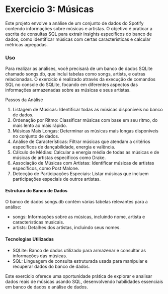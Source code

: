 # Exercicio 3: Músicas

Este projeto envolve a análise de um conjunto de dados do Spotify contendo informações sobre músicas e artistas. O objetivo é praticar a escrita de consultas SQL para extrair insights específicos do banco de dados, como identificar músicas com certas características e calcular métricas agregadas.

### Uso

Para realizar as análises, você precisará de um banco de dados SQLite chamado songs.db, que inclui tabelas como songs, artists, e outras relacionadas. O exercício é realizado através da execução de comandos SQL no console do SQLite, focando em diferentes aspectos das informações armazenadas sobre as músicas e seus artistas.

Passos da Análise
1. Listagem de Músicas: Identificar todas as músicas disponíveis no banco de dados.
2. Ordenação por Ritmo: Classificar músicas com base em seu ritmo, do mais lento ao mais rápido.
3. Músicas Mais Longas: Determinar as músicas mais longas disponíveis no conjunto de dados.
4. Análise de Características: Filtrar músicas que atendam a critérios específicos de dançabilidade, energia e valência.
5. Cálculo de Médias: Calcular a energia média de todas as músicas e de músicas de artistas específicos como Drake.
6. Associação de Músicas com Artistas: Identificar músicas de artistas específicos, como Post Malone.
7. Detecção de Participações Especiais: Listar músicas que incluem participações especiais de outros artistas.

#### Estrutura do Banco de Dados

O banco de dados songs.db contém várias tabelas relevantes para a análise:

- songs: Informações sobre as músicas, incluindo nome, artista e características musicais.
- artists: Detalhes dos artistas, incluindo seus nomes.

#### Tecnologias Utilizadas

- SQLite: Banco de dados utilizado para armazenar e consultar as informações das músicas.
- SQL: Linguagem de consulta estruturada usada para manipular e recuperar dados do banco de dados.

Este exercício oferece uma oportunidade prática de explorar e analisar dados reais de músicas usando SQL, desenvolvendo habilidades essenciais em banco de dados e análise de dados.